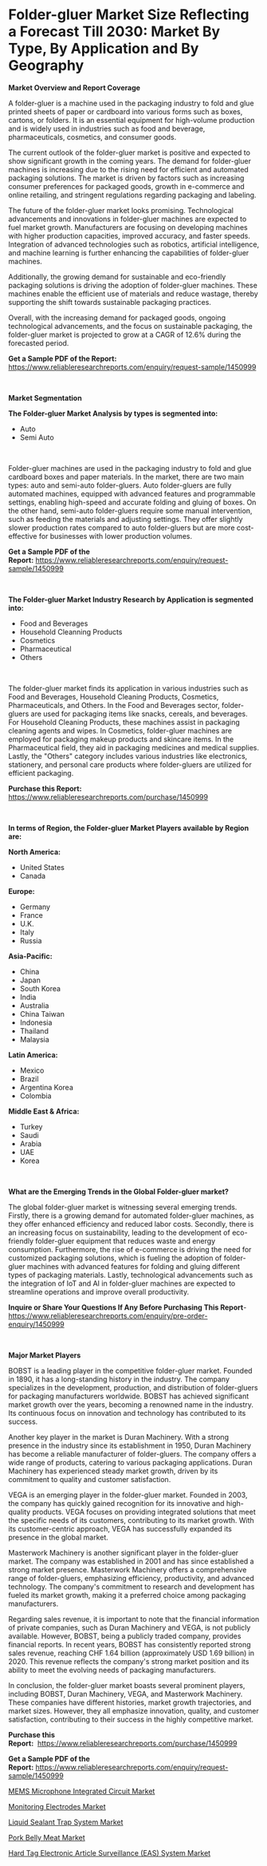 <p><h1>Folder-gluer Market Size Reflecting a Forecast Till 2030: Market By Type, By Application and By Geography</h1></p><p><strong>Market Overview and Report Coverage</strong></p>
<p><p>A folder-gluer is a machine used in the packaging industry to fold and glue printed sheets of paper or cardboard into various forms such as boxes, cartons, or folders. It is an essential equipment for high-volume production and is widely used in industries such as food and beverage, pharmaceuticals, cosmetics, and consumer goods.</p><p>The current outlook of the folder-gluer market is positive and expected to show significant growth in the coming years. The demand for folder-gluer machines is increasing due to the rising need for efficient and automated packaging solutions. The market is driven by factors such as increasing consumer preferences for packaged goods, growth in e-commerce and online retailing, and stringent regulations regarding packaging and labeling.</p><p>The future of the folder-gluer market looks promising. Technological advancements and innovations in folder-gluer machines are expected to fuel market growth. Manufacturers are focusing on developing machines with higher production capacities, improved accuracy, and faster speeds. Integration of advanced technologies such as robotics, artificial intelligence, and machine learning is further enhancing the capabilities of folder-gluer machines.</p><p>Additionally, the growing demand for sustainable and eco-friendly packaging solutions is driving the adoption of folder-gluer machines. These machines enable the efficient use of materials and reduce wastage, thereby supporting the shift towards sustainable packaging practices.</p><p>Overall, with the increasing demand for packaged goods, ongoing technological advancements, and the focus on sustainable packaging, the folder-gluer market is projected to grow at a CAGR of 12.6% during the forecasted period.</p></p>
<p><strong>Get a Sample PDF of the Report:</strong> <a href="https://www.reliableresearchreports.com/enquiry/request-sample/1450999">https://www.reliableresearchreports.com/enquiry/request-sample/1450999</a></p>
<p>&nbsp;</p>
<p><strong>Market Segmentation</strong></p>
<p><strong>The Folder-gluer Market Analysis by types is segmented into:</strong></p>
<p><ul><li>Auto</li><li>Semi Auto</li></ul></p>
<p>&nbsp;</p>
<p><p>Folder-gluer machines are used in the packaging industry to fold and glue cardboard boxes and paper materials. In the market, there are two main types: auto and semi-auto folder-gluers. Auto folder-gluers are fully automated machines, equipped with advanced features and programmable settings, enabling high-speed and accurate folding and gluing of boxes. On the other hand, semi-auto folder-gluers require some manual intervention, such as feeding the materials and adjusting settings. They offer slightly slower production rates compared to auto folder-gluers but are more cost-effective for businesses with lower production volumes.</p></p>
<p><strong>Get a Sample PDF of the Report:</strong>&nbsp;<a href="https://www.reliableresearchreports.com/enquiry/request-sample/1450999">https://www.reliableresearchreports.com/enquiry/request-sample/1450999</a></p>
<p>&nbsp;</p>
<p><strong>The Folder-gluer Market Industry Research by Application is segmented into:</strong></p>
<p><ul><li>Food and Beverages</li><li>Household Cleanning Products</li><li>Cosmetics</li><li>Pharmaceutical</li><li>Others</li></ul></p>
<p>&nbsp;</p>
<p><p>The folder-gluer market finds its application in various industries such as Food and Beverages, Household Cleaning Products, Cosmetics, Pharmaceuticals, and Others. In the Food and Beverages sector, folder-gluers are used for packaging items like snacks, cereals, and beverages. For Household Cleaning Products, these machines assist in packaging cleaning agents and wipes. In Cosmetics, folder-gluer machines are employed for packaging makeup products and skincare items. In the Pharmaceutical field, they aid in packaging medicines and medical supplies. Lastly, the "Others" category includes various industries like electronics, stationery, and personal care products where folder-gluers are utilized for efficient packaging.</p></p>
<p><strong>Purchase this Report:</strong>&nbsp; <a href="https://www.reliableresearchreports.com/purchase/1450999">https://www.reliableresearchreports.com/purchase/1450999</a></p>
<p>&nbsp;</p>
<p><strong>In terms of Region, the Folder-gluer Market Players available by Region are:</strong></p>
<p>
    <p> <strong> North America: </strong>
        <ul>
            <li>United States</li>
            <li>Canada</li>
        </ul>
        </p> 
    <p> <strong> Europe: </strong>
        <ul>
            <li>Germany</li>
            <li>France</li>
            <li>U.K.</li>
            <li>Italy</li>
            <li>Russia</li>
        </ul>
        </p> 
    <p> <strong> Asia-Pacific: </strong>
        <ul>
            <li>China</li>
            <li>Japan</li>
            <li>South Korea</li>
            <li>India</li>
            <li>Australia</li>
            <li>China Taiwan</li>
            <li>Indonesia</li>
            <li>Thailand</li>
            <li>Malaysia</li>
        </ul>
        </p> 
    <p> <strong> Latin America: </strong>
        <ul>
            <li>Mexico</li>
            <li>Brazil</li>
            <li>Argentina Korea</li>
            <li>Colombia</li>
        </ul>
        </p> 
    <p> <strong> Middle East & Africa: </strong>
        <ul>
            <li>Turkey</li>
            <li>Saudi</li>
            <li>Arabia</li>
            <li>UAE</li>
            <li>Korea</li>
        </ul>
    </p>
    </p>
<p>&nbsp;</p>
<p><strong>What are the Emerging Trends in the Global Folder-gluer market?</strong></p>
<p><p>The global folder-gluer market is witnessing several emerging trends. Firstly, there is a growing demand for automated folder-gluer machines, as they offer enhanced efficiency and reduced labor costs. Secondly, there is an increasing focus on sustainability, leading to the development of eco-friendly folder-gluer equipment that reduces waste and energy consumption. Furthermore, the rise of e-commerce is driving the need for customized packaging solutions, which is fueling the adoption of folder-gluer machines with advanced features for folding and gluing different types of packaging materials. Lastly, technological advancements such as the integration of IoT and AI in folder-gluer machines are expected to streamline operations and improve overall productivity.</p></p>
<p><strong>Inquire or Share Your Questions If Any Before Purchasing This Report</strong>- <a href="https://www.reliableresearchreports.com/enquiry/pre-order-enquiry/1450999">https://www.reliableresearchreports.com/enquiry/pre-order-enquiry/1450999</a></p>
<p>&nbsp;</p>
<p><strong>Major Market Players</strong></p>
<p><p>BOBST is a leading player in the competitive folder-gluer market. Founded in 1890, it has a long-standing history in the industry. The company specializes in the development, production, and distribution of folder-gluers for packaging manufacturers worldwide. BOBST has achieved significant market growth over the years, becoming a renowned name in the industry. Its continuous focus on innovation and technology has contributed to its success.</p><p>Another key player in the market is Duran Machinery. With a strong presence in the industry since its establishment in 1950, Duran Machinery has become a reliable manufacturer of folder-gluers. The company offers a wide range of products, catering to various packaging applications. Duran Machinery has experienced steady market growth, driven by its commitment to quality and customer satisfaction.</p><p>VEGA is an emerging player in the folder-gluer market. Founded in 2003, the company has quickly gained recognition for its innovative and high-quality products. VEGA focuses on providing integrated solutions that meet the specific needs of its customers, contributing to its market growth. With its customer-centric approach, VEGA has successfully expanded its presence in the global market.</p><p>Masterwork Machinery is another significant player in the folder-gluer market. The company was established in 2001 and has since established a strong market presence. Masterwork Machinery offers a comprehensive range of folder-gluers, emphasizing efficiency, productivity, and advanced technology. The company's commitment to research and development has fueled its market growth, making it a preferred choice among packaging manufacturers.</p><p>Regarding sales revenue, it is important to note that the financial information of private companies, such as Duran Machinery and VEGA, is not publicly available. However, BOBST, being a publicly traded company, provides financial reports. In recent years, BOBST has consistently reported strong sales revenue, reaching CHF 1.64 billion (approximately USD 1.69 billion) in 2020. This revenue reflects the company's strong market position and its ability to meet the evolving needs of packaging manufacturers.</p><p>In conclusion, the folder-gluer market boasts several prominent players, including BOBST, Duran Machinery, VEGA, and Masterwork Machinery. These companies have different histories, market growth trajectories, and market sizes. However, they all emphasize innovation, quality, and customer satisfaction, contributing to their success in the highly competitive market.</p></p>
<p><strong>Purchase this Report:</strong>&nbsp;&nbsp;<a href="https://www.reliableresearchreports.com/purchase/1450999">https://www.reliableresearchreports.com/purchase/1450999</a></p>
<p></p>
<p><strong>Get a Sample PDF of the Report:</strong>&nbsp;<a href="https://www.reliableresearchreports.com/enquiry/request-sample/1450999">https://www.reliableresearchreports.com/enquiry/request-sample/1450999</a></p>
<p><p><a href="https://www.linkedin.com/pulse/mems-microphone-integrated-circuit-market-size-2023-/">MEMS Microphone Integrated Circuit Market</a></p><p><a href="https://medium.com/@isomgleason/monitoring-electrodes-market-size-cagr-trends-2024-2030-daaf2a15fd61">Monitoring Electrodes Market</a></p><p><a href="https://github.com/RoccoManning/Market-Research-Report-List-2/blob/main/liquid-sealant-trap-system-market.md">Liquid Sealant Trap System Market</a></p><p><a href="https://medium.com/@erickasauer/pork-belly-meat-market-size-growth-forecast-2023-2030-3ada7b119e72">Pork Belly Meat Market</a></p><p><a href="https://www.linkedin.com/pulse/decoding-hard-tag-electronic-article-surveillance-eas/">Hard Tag Electronic Article Surveillance (EAS) System Market</a></p></p>